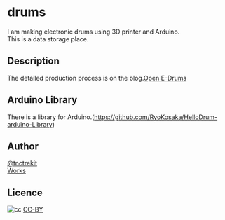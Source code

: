 # drums

I am making electronic drums using 3D printer and Arduino.  
This is a data storage place.

## Description

The detailed production process is on the blog.[Open E-Drums](https://open-e-drums.tumblr.com/)  

## Arduino Library

There is a library for Arduino.(<https://github.com/RyoKosaka/HelloDrum-arduino-Library>)

## Author

[@tnctrekit](https://twitter.com/tnctrekit)  
[Works](https://ryokosaka.com)

## Licence
![cc](https://komtmt.files.wordpress.com/2015/04/by.png?w=150&h=52)
[CC-BY](https://creativecommons.org/licenses/by/4.0/)
